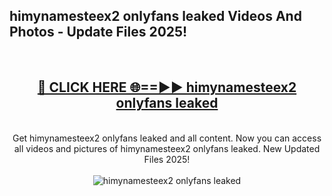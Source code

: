 <h2>himynamesteex2 onlyfans leaked Videos And Photos - Update Files 2025!</h2>
<br>
<div align="center">
<h2><a href="https://linkcuts.com/hfmhzwbr" rel="nofollow">🔴 CLICK HERE 🌐==►► himynamesteex2 onlyfans leaked</a></h2>
<br>
Get himynamesteex2 onlyfans leaked and all content. Now you can access all videos and pictures of himynamesteex2 onlyfans leaked. New Updated Files 2025!
<br>
<br>
<a href="https://linkcuts.com/hfmhzwbr" rel="nofollow" data-target="animated-image.originalLink"><img src="https://i.ibb.co.com/WyWwxjT/player-gif2.gif" alt="himynamesteex2 onlyfans leaked" style="max-width: 100%; display: inline-block;" data-target="animated-image.originalImage"></a>
</div>
<br>